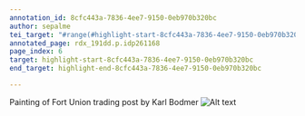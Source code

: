 ```yaml
---
annotation_id: 8cfc443a-7836-4ee7-9150-0eb970b320bc
author: sepalme
tei_target: "#range(#highlight-start-8cfc443a-7836-4ee7-9150-0eb970b320bc, #highlight-end-8cfc443a-7836-4ee7-9150-0eb970b320bc)"
annotated_page: rdx_191dd.p.idp261168
page_index: 6
target: highlight-start-8cfc443a-7836-4ee7-9150-0eb970b320bc
end_target: highlight-end-8cfc443a-7836-4ee7-9150-0eb970b320bc

---
```

Painting of Fort Union trading post by Karl Bodmer
![Alt text](https://www.nps.gov/fous/learn/historyculture/images/fous_2761_bodmer_fort_union_on_the_missouri_original_cropped_960pix.jpg?maxwidth=650&autorotate=false)